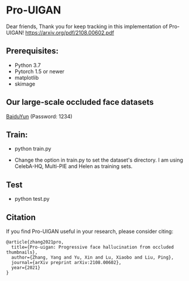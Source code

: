 # Pro-UIGAN

Dear friends, Thank you for keep tracking in this implementation of Pro-UIGAN! https://arxiv.org/pdf/2108.00602.pdf

## Prerequisites:

- Python 3.7
- Pytorch 1.5 or newer
- matplotlib
- skimage

## Our large-scale occluded face datasets 

 [BaiduYun](https://pan.baidu.com/s/1eve7GN_VXXJk5fxyT6LE9g)  (Password: 1234)

## Train: 

* python train.py

* Change the option in train.py to set the dataset's directory. I am using CelebA-HQ, Multi-PIE and Helen as training sets. 
  

## Test

* python test.py


## Citation

If you find Pro-UIGAN useful in your research, please consider citing:
```
@article{zhang2021pro,
  title={Pro-uigan: Progressive face hallucination from occluded thumbnails},
  author={Zhang, Yang and Yu, Xin and Lu, Xiaobo and Liu, Ping},
  journal={arXiv preprint arXiv:2108.00602},
  year={2021}
}
```

